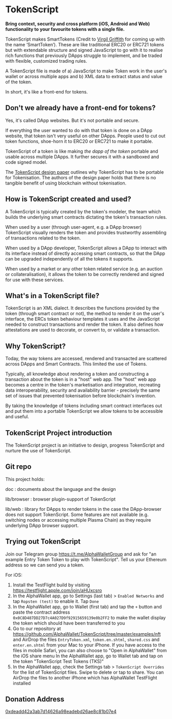 # TokenScript

**Bring context, security and cross platform (iOS, Android and Web) functionality to your favourite tokens with a single file.**

TokenScript makes SmartTokens (Credit to [Virgil Griffith](https://twitter.com/virgilgr) for coming up with the name ‘SmartToken’). These are like traditional ERC20 or ERC721 tokens but with extendable structure and signed JavaScript to go with it to realise rich functions that previously DApps struggle to implement, and be traded with flexible, customized trading rules.

A TokenScript file is made of a) JavaScript to make Token work in the user's wallet or across multiple apps and b) XML data to extract status and value of the token.

In short, it's like a front-end for tokens.

## Don't we already have a front-end for tokens?

Yes, it's called DApp websites. But it's not portable and secure.

If everything the user wanted to do with that token is done on a DApp website, that token isn't very useful on other DApps. People used to cut out token functions, shoe-horn it to ERC20 or ERC721 to make it portable.

TokenScript of a token is like making _the dapp of the token_ portable and usable across multiple DApps. It further secures it with a sandboxed and code signed model.


The [TokenScript design paper](https://github.com/AlphaWallet/TokenScript/releases) outlines why TokenScript has to be portable for Tokenisation. The authors of the design paper holds that there is no tangible benefit of using blockchain without tokenisation.

## How is TokenScript created and used?

A TokenScript is typically created by the token's modeler, the team which builds the underlying smart contracts dictating the token's transaction rules.

When used by a user (through user-agent, e.g. a DApp browser) TokenScript visually renders the token and provides trustworthy assembling of transactions related to the token.

When used by a DApp developer, TokenScript allows a DApp to interact with its interface instead of directly accessing smart contracts, so that the DApp can be upgraded independently of all the tokens it supports.

When used by a market or any other token related service (e.g. an auction or collateralisation), it allows the token to be correctly rendered and signed for use with these services.

## What's in a TokenScript file?

TokenScript is an XML dialect. It describes the functions provided by the token (through smart contract or not), the method to render it on the user's interface, the ERCs token behaviour templates it uses and the JavaScript needed to construct transactions and render the token. It also defines how attestations are used to decorate, or convert to, or validate a transaction.

## Why TokenScript?

Today, the way tokens are accessed, rendered and transacted are scattered across DApps and Smart Contracts. This limited the use of Tokens.

Typically, all knowledge about rendering a token and constructing a transaction about the token is in a "host" web app. The "host" web app becomes a centre in the token's marketisation and integration, recreating data interoperability, security and availability barrier - precisely the same set of issues that prevented tokenisation before blockchain's invention.

By taking the knowledge of tokens including smart contract interfaces out and put them into a portable TokenScript we allow tokens to be accessible and useful.

## TokenScript Project introduction

The TokenScript project is an initiative to design, progress TokenScript and nurture the use of TokenScript.

## Git repo

This project holds:

doc
:   documents about the language and the design

lib/browser
:   browser plugin-support of TokenScript

lib/web
:    library for DApps to render tokens in the case the DApp-browser does not support TokenScript. Some features are not available (e.g. switching nodes or accessing multiple Plasma Chain) as they require underlying DApp browser support.

## Trying out TokenScript

Join our Telegram group <https://t.me/AlphaWalletGroup> and ask for "an example Entry Token Token to play with TokenScript". Tell us your Ethereum address so we can send you a token.

For iOS:

1. Install the TestFlight build by visiting <https://testflight.apple.com/join/aHUxcsro>
2. In the AlphaWallet app, go to Settings (last tab) > `Enabled Networks` and tap `Ropsten (test)` to enable it. Tap `Done`
3. In the AlphaWallet app, go to Wallet (first tab) and tap the `+` button and paste the contract address `0x0C8D487DD27D7c4A027D9f92915659139e0b2FF2` to make the wallet display the token which should have been transferred to you
4. Go to our repository at <https://github.com/AlphaWallet/TokenScript/tree/master/examples/nft> and AirDrop the files `EntryToken.xml`, `token.en.shtml`, `shared.css` and `enter.en.shtml` from your Mac to your iPhone. If you have access to the files in mobile Safari, you can also choose to "Open in AlphaWallet" from the iOS share menu
In the AlphaWallet app, go to Wallet tab and tap on the token "TokenScript Test Tokens (TKS)"
6. In the AlphaWallet app, check the Settings tab > `TokenScript Overrides` for the list of TokenScript files. Swipe to delete or tap to share. You can AirDrop the files to another iPhone which has AlphaWallet TestFlight installed

## Donation Address
[0xdeadd42a3ab7d14626a98eadebd26ae8c81b07e4](https://etherscan.io/address/0xdeadd42a3ab7d14626a98eadebd26ae8c81b07e4)
